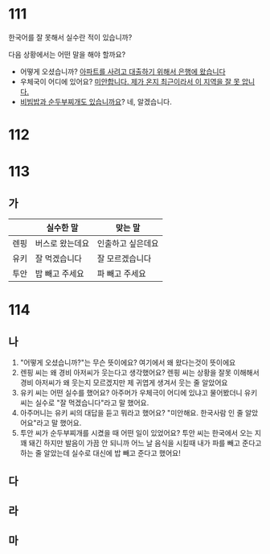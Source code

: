# 111
한국어를 잘 못해서 실수란 적이 있습니까?

다음 상황에서는 어떤 말을 해야 할까요?
* 어떻게 오셨습니까? <u>아파트를 사려고 대출하기 위해서 은행에 왔습니다</u>
* 우체국이 어디에 있어요? <u>미안합니다. 제가 온지 최근이라서 이 지역을 잘 못 압니다.</u>
* <u>비빔밥과 순두부찌개도 있습니까요</u>? 네, 알겠습니다.
# 112
# 113
## 가
|     | 실수한 말    | 맞는 말      |
| --- | -------- | --------- |
| 렌핑  | 버스로 왔는데요 | 인출하고 싶은데요 |
| 유키  | 잘 먹겠습니다  | 잘 모르겠습니다  |
| 투안  | 밥 빼고 주세요 | 파 빼고 주세요  |
# 114
## 나
1. "어떻게 오셨습니까?"는 무슨 뜻이에요? 여기에서 왜 왔다는것이 뜻이에요
2.  렌핑 씨는 왜 경비 아저씨가 웃는다고 생각했어요? 렌핑 씨는 상황을 잘못 이해해서 경비 아저씨가 왜 웃는지 모르겠지만 제 귀엽게 생겨서 웃는 줄 알았어요
3. 유키 씨는 어떤 실수를 했어요? 아주머가 우체극이 어디에 있냐고 물어봤더니 유키 씨는 실수로 "잘 먹겠습니다"라고 말 했어요.
4. 아주머니는 유키 씨의 대답을 듣고 뭐라고 했어요? "미안해요. 한국사람 인 줄 알았어요"라고 말 했어요.
5. 투안 씨가 순두부찌개를 시켰을 때 어떤 일이 있었어요? 투안 씨는 한국에서 오는 지 꽤 돼긴 하지만 발음이 가끔 안 되니까 어느 날 음식을 시킬때 내가 파를 빼고 준다고 하는 줄 알았는데 실수로 대신에 밥 빼고 준다고 했어요!
## 다
## 라
## 마
